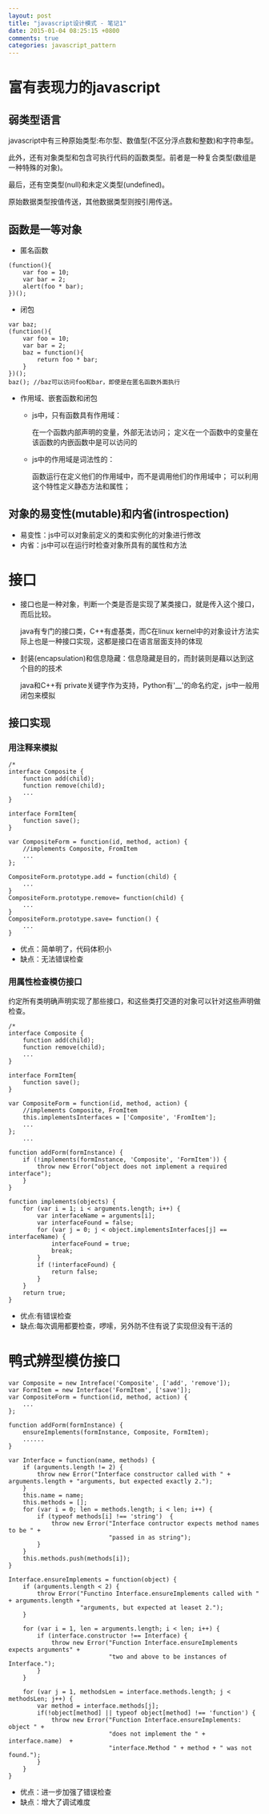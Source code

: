 ```yaml
---
layout: post
title: "javascript设计模式 - 笔记1"
date: 2015-01-04 08:25:15 +0800
comments: true
categories: javascript_pattern
---
```

# 富有表现力的javascript

## 弱类型语言

javascript中有三种原始类型:布尔型、数值型(不区分浮点数和整数)和字符串型。

此外，还有对象类型和包含可执行代码的函数类型。前者是一种复合类型(数组是一种特殊的对象)。

最后，还有空类型(null)和未定义类型(undefined)。

原始数据类型按值传送，其他数据类型则按引用传送。

## 函数是一等对象

* 匿名函数

```
(function(){
    var foo = 10;
    var bar = 2;
    alert(foo * bar);
})();
```

* 闭包

```
var baz;
(function(){
    var foo = 10;
    var bar = 2;
    baz = function(){
        return foo * bar;
    }
})();
baz(); //baz可以访问foo和bar，即使是在匿名函数外面执行
```

* 作用域、嵌套函数和闭包

    * js中，只有函数具有作用域：

        在一个函数内部声明的变量，外部无法访问；
        定义在一个函数中的变量在该函数的内嵌函数中是可以访问的

    * js中的作用域是词法性的：

        函数运行在定义他们的作用域中，而不是调用他们的作用域中；
        可以利用这个特性定义静态方法和属性；

## 对象的易变性(mutable)和内省(introspection)

* 易变性：js中可以对象前定义的类和实例化的对象进行修改
* 内省：js中可以在运行时检查对象所具有的属性和方法

# 接口

* 接口也是一种对象，判断一个类是否是实现了某类接口，就是传入这个接口，而后比较。

    java有专门的接口类，C++有虚基类，而C在linux kernel中的对象设计方法实际上也是一种接口实现，这都是接口在语言层面支持的体现

* 封装(encapsulation)和信息隐藏：信息隐藏是目的，而封装则是藉以达到这个目的的技术

    java和C++有 private关键字作为支持，Python有'__'的命名约定，js中一般用闭包来模拟

## 接口实现

### 用注释来模拟

```
/*
interface Composite {
    function add(child);
    function remove(child);
    ...
}

interface FormItem{
    function save();
}

var CompositeForm = function(id, method, action) {
    //implements Composite, FromItem
    ...
};

CompositeForm.prototype.add = function(child) {
    ...
}
CompositeForm.prototype.remove= function(child) {
    ...
}
CompositeForm.prototype.save= function() {
    ...
}

```

* 优点：简单明了，代码体积小
* 缺点：无法错误检查

### 用属性检查模仿接口

约定所有类明确声明实现了那些接口，和这些类打交道的对象可以针对这些声明做检查。

```
/*
interface Composite {
    function add(child);
    function remove(child);
    ...
}

interface FormItem{
    function save();
}

var CompositeForm = function(id, method, action) {
    //implements Composite, FromItem
    this.implementsInterfaces = ['Composite', 'FromItem'];
    ...
};
    ...

function addForm(formInstance) {
    if (!implements(formInstance, 'Composite', 'FormItem')) {
        throw new Error("object does not implement a required interface");
    }
}

function implements(objects) {
    for (var i = 1; i < arguments.length; i++) {
        var interfaceName = arguments[i];
        var interfaceFound = false;
        for (var j = 0; j < object.implementsInterfaces[j] == interfaceName) {
            interfaceFound = true;
            break;
        }
        if (!interfaceFound) {
            return false;
        }
    }
    return true;
}

```

* 优点:有错误检查
* 缺点:每次调用都要检查，啰嗦，另外防不住有说了实现但没有干活的

# 鸭式辨型模仿接口

```
var Composite = new Intreface('Composite', ['add', 'remove']);
var FormItem = new Interface('FormItem', ['save']);
var CompositeForm = function(id, method, action) {
    ...
};

function addForm(formInstance) {
    ensureImplements(formInstance, Composite, FormItem);
    ......
}

var Interface = function(name, methods) {
    if (arguments.length != 2) {
        throw new Error("Interface constructor called with " + arguments.length + "arguments, but expected exactly 2.");
    }
    this.name = name;
    this.methods = [];
    for (var i = 0; len = methods.length; i < len; i++) {
        if (typeof methods[i] !== 'string')  {
            throw new Error("Interface contructor expects method names to be " +
                            "passed in as string");
        }
    }
    this.methods.push(methods[i]);
}

Interface.ensureImplements = function(object) {
    if (arguments.length < 2) {
        throw Error("Functino Interface.ensureImplements called with " + arguments.length +
                    "arguments, but expected at leaset 2.");
    }

    for (var i = 1, len = arguments.length; i < len; i++) {
        if (interface.constructor !== Interface) {
            throw new Error("Function Interface.ensureImplements expects arguments" +
                            "two and above to be instances of Interface.");
        } 
    }

    for (var j = 1, methodsLen = interface.methods.length; j < methodsLen; j++) {
        var method = interface.methods[j];
        if(!object[method] || typeof object[method] !== 'function') {
            throw new Error("Function Interface.ensureImplements: object " +
                            "does not implement the " + interface.name)  +
                            "interface.Method " + method + " was not found.");
        }
    }
}

```

* 优点：进一步加强了错误检查
* 缺点：增大了调试难度

